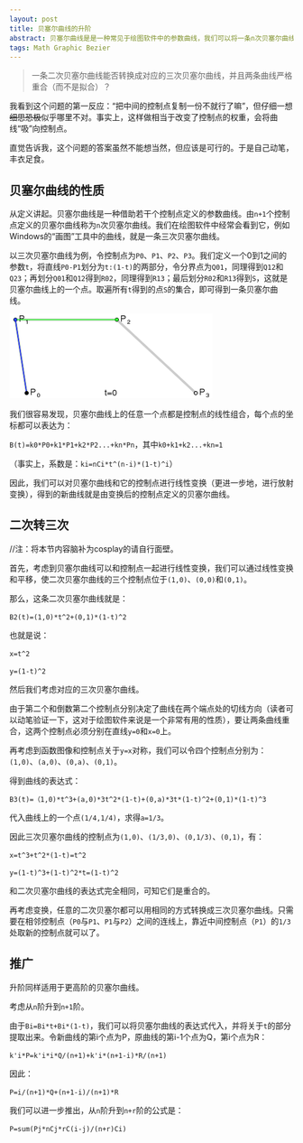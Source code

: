 ```yaml
---
layout: post
title: 贝塞尔曲线的升阶
abstract: 贝塞尔曲线是是一种常见于绘图软件中的参数曲线，我们可以将一条n次贝塞尔曲线升阶为一条n+k次贝塞尔曲线并且不改变曲线形状。
tags: Math Graphic Bezier
---
```


> 一条二次贝塞尔曲线能否转换成对应的三次贝塞尔曲线，并且两条曲线严格重合（而不是拟合）？

我看到这个问题的第一反应：“把中间的控制点复制一份不就行了嘛”，但仔细一想<del>细思恐极</del>似乎哪里不对。事实上，这样做相当于改变了控制点的权重，会将曲线“吸”向控制点。

直觉告诉我，这个问题的答案虽然不能想当然，但应该是可行的。于是自己动笔，丰衣足食。

贝塞尔曲线的性质
---

从定义讲起。贝塞尔曲线是一种借助若干个控制点定义的参数曲线。由`n+1`个控制点定义的贝塞尔曲线称为`n`次贝塞尔曲线。我们在绘图软件中经常会看到它，例如Windows的“画图”工具中的曲线，就是一条三次贝塞尔曲线。

以三次贝塞尔曲线为例，令控制点为`P0`、`P1`、`P2`、`P3`。我们定义一个0到1之间的参数`t`，将直线`P0-P1`划分为`t:(1-t)`的两部分，令分界点为`Q01`，同理得到`Q12`和`Q23`；再划分`Q01`和`Q12`得到`R02`，同理得到`R13`；最后划分`R02`和`R13`得到`S`，这就是贝塞尔曲线上的一个点。取遍所有`t`得到的点`S`的集合，即可得到一条贝塞尔曲线。

![贝塞尔曲线图解](/images/2014-07-16-bezier-curve.gif)

我们很容易发现，贝塞尔曲线上的任意一个点都是控制点的线性组合，每个点的坐标都可以表达为：

`B(t)=k0*P0+k1*P1+k2*P2...+kn*Pn`，其中`k0+k1+k2...+kn=1`

（事实上，系数是：`ki=nCi*t^(n-i)*(1-t)^i`）

因此，我们可以对贝塞尔曲线和它的控制点进行线性变换（更进一步地，进行放射变换），得到的新曲线就是由变换后的控制点定义的贝塞尔曲线。

二次转三次
---

//注：将本节内容脑补为cosplay的请自行面壁。

首先，考虑到贝塞尔曲线可以和控制点一起进行线性变换，我们可以通过线性变换和平移，使二次贝塞尔曲线的三个控制点位于`(1,0)`、`(0,0)`和`(0,1)`。

那么，这条二次贝塞尔曲线就是：

`B2(t)=(1,0)*t^2+(0,1)*(1-t)^2`

也就是说：

`x=t^2`

`y=(1-t)^2`

然后我们考虑对应的三次贝塞尔曲线。

由于第二个和倒数第二个控制点分别决定了曲线在两个端点处的切线方向（读者可以动笔验证一下，这对于绘图软件来说是一个非常有用的性质），要让两条曲线重合，这两个控制点必须分别在直线`y=0`和`x=0`上。

再考虑到函数图像和控制点关于`y=x`对称，我们可以令四个控制点分别为：`(1,0)`、`(a,0)`、`(0,a)`、`(0,1)`。

得到曲线的表达式：

`B3(t)=（1,0)*t^3+(a,0)*3t^2*(1-t)+(0,a)*3t*(1-t)^2+(0,1)*(1-t)^3`

代入曲线上的一个点`(1/4,1/4)`，求得`a=1/3`。

因此三次贝塞尔曲线的控制点为`(1,0)`、`(1/3,0)`、`(0,1/3)`、`(0,1)`，有：

`x=t^3+t^2*(1-t)=t^2`

`y=(1-t)^3+(1-t)^2*t=(1-t)^2`

和二次贝塞尔曲线的表达式完全相同，可知它们是重合的。

再考虑变换，任意的二次贝塞尔都可以用相同的方式转换成三次贝塞尔曲线。只需要在相邻控制点（`P0`与`P1`、`P1`与`P2`）之间的连线上，靠近中间控制点（`P1`）的`1/3`处取新的控制点就可以了。

推广
---

升阶同样适用于更高阶的贝塞尔曲线。

考虑从`n`阶升到`n+1`阶。

由于`Bi=Bi*t+Bi*(1-t)`，我们可以将贝塞尔曲线的表达式代入，并将关于`t`的部分提取出来。令新曲线的第i个点为P，原曲线的第i-1个点为Q，第i个点为R：

`k'i*P=k'i*i*Q/(n+1)+k'i*(n+1-i)*R/(n+1)`

因此：

`P=i/(n+1)*Q+(n+1-i)/(n+1)*R`

我们可以进一步推出，从`n`阶升到`n+r`阶的公式是：

`P=sum(Pj*nCj*rC(i-j)/(n+r)Ci)`

